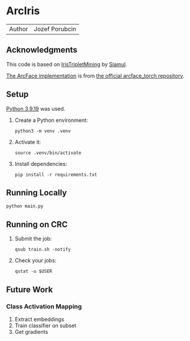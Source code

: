 # ArcIris
|||
-|-
Author | Jozef Porubcin

## Acknowledgments
This code is based on [IrisTripletMining](https://github.com/Siamul/IrisTripletMining) by [Siamul](https://github.com/Siamul).

[The ArcFace implementation](arcface_torch/losses.py) is from [the official arcface_torch repository](https://github.com/deepinsight/insightface/tree/master/recognition/arcface_torch).

## Setup
[Python 3.9.19](https://www.python.org/downloads/release/python-3919/) was used.

1. Create a Python environment:
   ```
   python3 -m venv .venv
   ```
1. Activate it:
   ```
   source .venv/bin/activate
   ```
1. Install dependencies:
   ```
   pip install -r requirements.txt
   ```

## Running Locally
```
python main.py
```

## Running on CRC
1. Submit the job:
   ```
   qsub train.sh -notify
   ```
1. Check your jobs:
   ```
   qstat -u $USER
   ```

## Future Work
### Class Activation Mapping
1. Extract embeddings
1. Train classifier on subset
1. Get gradients